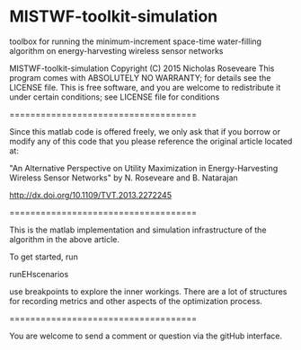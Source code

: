 # MISTWF-toolkit-simulation

toolbox for running the minimum-increment space-time water-filling algorithm on energy-harvesting wireless sensor networks

MISTWF-toolkit-simulation Copyright (C) 2015 Nicholas Roseveare This program comes with ABSOLUTELY NO WARRANTY; for details see the LICENSE file. This is free software, and you are welcome to redistribute it under certain conditions; see LICENSE file for conditions

====================================

Since this matlab code is offered freely, we only ask that if you borrow or modify any of this code that you please reference the original article located at:

"An Alternative Perspective on Utility Maximization in Energy-Harvesting Wireless Sensor Networks" 
by N. Roseveare and B. Natarajan

http://dx.doi.org/10.1109/TVT.2013.2272245

====================================

This is the matlab implementation and simulation infrastructure of the algorithm in the above article.

To get started, run

runEHscenarios

use breakpoints to explore the inner workings. There are a lot of structures for recording metrics and other aspects of the optimization process. 

====================================

You are welcome to send a comment or question via the gitHub interface.


